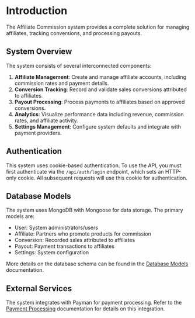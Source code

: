 # Introduction

The Affiliate Commission system provides a complete solution for managing affiliates, tracking conversions, and processing payouts.

## System Overview

The system consists of several interconnected components:

1. **Affiliate Management**: Create and manage affiliate accounts, including commission rates and payment details.
2. **Conversion Tracking**: Record and validate sales conversions attributed to affiliates.
3. **Payout Processing**: Process payments to affiliates based on approved conversions.
4. **Analytics**: Visualize performance data including revenue, commission rates, and affiliate activity.
5. **Settings Management**: Configure system defaults and integrate with payment providers.

## Authentication

This system uses cookie-based authentication. To use the API, you must first authenticate via the `/api/auth/login` endpoint, which sets an HTTP-only cookie. All subsequent requests will use this cookie for authentication.

## Database Models

The system uses MongoDB with Mongoose for data storage. The primary models are:

- User: System administrators/users
- Affiliate: Partners who promote products for commission
- Conversion: Recorded sales attributed to affiliates
- Payout: Payment transactions to affiliates
- Settings: System configuration

More details on the database schema can be found in the [Database Models](./database-models.md) documentation.

## External Services

The system integrates with Payman for payment processing. Refer to the [Payment Processing](./payment-api.md) documentation for details on this integration.
